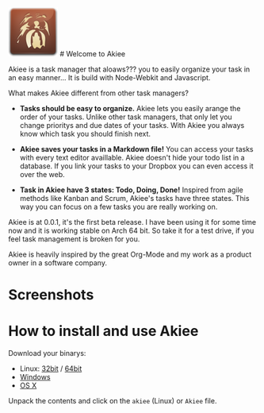 <img alt="Akiee the task managen for hackers, wookie icon" src="./app/logo.png" width="100px"/>
# Welcome to Akiee

Akiee is a task manager that aloaws??? you to easily organize your task in an easy manner... It is build with Node-Webkit and Javascript.

What makes Akiee different from other task managers?

* **Tasks should be easy to organize.** Akiee lets you easily arange the order of your tasks. Unlike other task managers, that only let you change prioritys and due dates of your tasks. With Akiee you always know which task you should finish next.

* **Akiee saves your tasks in a Markdown file!** You can access your tasks with every text editor availlable. Akiee doesn't hide your todo list in a database. If you link your tasks to your Dropbox you can even access it over the web.

* **Task in Akiee have 3 states: Todo, Doing, Done!** Inspired from agile methods like Kanban and Scrum, Akiee's tasks have three states. This way you can focus on a few tasks you are really working on.

Akiee is at 0.0.1, it's the first beta release. I have been using it for some time now and it is working stable on Arch 64 bit. So take it for a test drive, if you feel task management is broken for you.

Akiee is heavily inspired by the great Org-Mode and my work as a product owner in a software company.

# Screenshots



# How to install and use Akiee

Download your binarys:

* Linux: [32bit](https://github.com/rockiger/akiee/blob/master/dist/Akiee/akiee-0.0.1-linux32.tar.gz?raw=true "Akiee Linux 32bit Download") / [64bit](https://github.com/rockiger/akiee/blob/master/dist/Akiee/akiee-0.0.1-win.zip?raw=true "Akiee Linux 64bit Download")
* [Windows](https://github.com/rockiger/akiee/blob/master/dist/Akiee/akiee-0.0.1-linux32.tar.gz?raw=true "Akiee Windows Download")
* [OS X](https://github.com/rockiger/akiee/blob/master/dist/Akiee/akiee-0.0.1-osx.zip?raw=true "Akiee OS X Download")

Unpack the contents and click on the `akiee` (Linux) or `Akiee` file.
